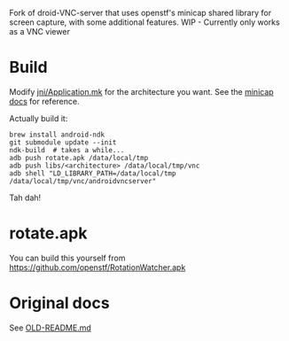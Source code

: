 Fork of droid-VNC-server that uses openstf's minicap shared library for screen capture, with some additional features.
WIP - Currently only works as a VNC viewer

# Build

Modify [jni/Application.mk](jni/Application.mk) for the architecture you want. See the [minicap 
docs](https://github.com/openstf/minicap/blob/master/jni/Application.mk) for reference.

Actually build it:

```
brew install android-ndk
git submodule update --init
ndk-build  # takes a while...
adb push rotate.apk /data/local/tmp
adb push libs/<architecture> /data/local/tmp/vnc
adb shell "LD_LIBRARY_PATH=/data/local/tmp /data/local/tmp/vnc/androidvncserver"
```

Tah dah!

# rotate.apk

You can build this yourself from https://github.com/openstf/RotationWatcher.apk

# Original docs

See [OLD-README.md](OLD-README.md)
